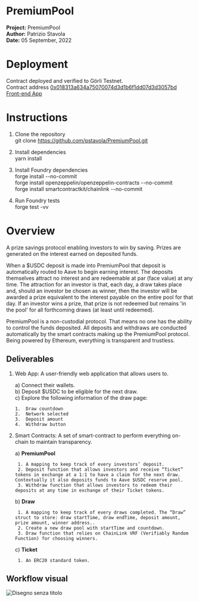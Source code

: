 # PremiumPool

**Project:** PremiumPool  
**Author:** Patrizio Stavola  
**Date:** 05 September, 2022  

# Deployment  
  
Contract deployed and verified to Görli Testnet.  
Contract address [0x018313a634a75070074d3d1b6f1dd07d3d3057bd](https://goerli.etherscan.io/address/0x018313a634a75070074d3d1b6f1dd07d3d3057bd#writeContract)  
[Front-end App](https://premium-pool.vercel.app/)  

# Instructions  
  
1. Clone the repository  
		git clone https://github.com/pstavola/PremiumPool.git

2. Install dependencies  
		yarn install

3. Install Foundry dependencies  
		forge install --no-commit  
		forge install openzeppelin/openzeppelin-contracts --no-commit  
		forge install smartcontractkit/chainlink --no-commit  

4. Run Foundry tests  
		forge test -vv  

# Overview

A prize savings protocol enabling investors to win by saving. Prizes are generated on the interest earned on deposited funds.

When a $USDC deposit is made into PremiumPool that deposit is automatically routed to Aave to begin earning interest. The deposits themselves attract no interest and are redeemable at par (face value) at any time. The attraction for an investor is that, each day, a draw takes place and, should an investor be chosen as winner, then the investor will be awarded a prize equivalent to the interest payable on the entire pool for that day. If an investor wins a prize, that prize is not redeemed but remains 'in the pool' for all forthcoming draws (at least until redeemed).

PremiumPool is a non-custodial protocol. That means no one has the ability to control the funds deposited. All deposits and withdraws are conducted automatically by the smart contracts making up the PremiumPool protocol. Being powered by Ethereum, everything is transparent and trustless.

## Deliverables

1.  Web App: A user-friendly web application that allows users to.

	a) Connect their wallets.  
	b) Deposit $USDC to be eligible for the next draw.  
	c) Explore the following information of the draw page:  
	
		1.  Draw countdown
		2.  Network selected
		3.  Deposit amount
		4.  Withdraw button

2. Smart Contracts: A set of smart-contract to perform everything on-chain to maintain transparency.

	a) **PremiumPool**

		1. A mapping to keep track of every investors’ deposit.
		2. Deposit function that allows investors and receive “Ticket” tokens in exchange at a 1:1 to have a claim for the next draw. Contextually it also deposits funds to Aave $USDC reserve pool.
		3. Withdraw function that allows investors to redeem their deposits at any time in exchange of their Ticket tokens.

	b) **Draw**

		1. A mapping to keep track of every draws completed. The “Draw” struct to store: draw startTime, draw endTime, deposit amount, prize amount, winner address..
		2. Create a new draw pool with startTime and countdown.
		3. Draw function that relies on ChainLink VRF (Verifiably Random Function) for choosing winners.

	c) **Ticket**

		1. An ERC20 standard token.



## Workflow visual


![Disegno senza titolo](https://user-images.githubusercontent.com/8236762/192167895-7acd6cb7-b421-4e51-b62b-a722a6d3a774.jpg)




